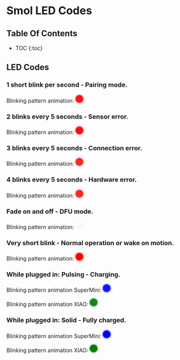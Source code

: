 <style>
    .led {
      width: 20px;
      height: 20px;
      border-radius: 50%;
      display: inline-block;
    }

    .red {
      background-color: red;
      box-shadow: 0 0 5px red;
    }

    .blue {
      background-color: blue;
      box-shadow: 0 0 5px blue;
    }

    .green {
      background-color: green;
      box-shadow: 0 0 5px green;
    }

    /* General Animation Setup */
    @keyframes short-blink {
      0%, 90%, 100% { opacity: 0; }
      5%, 10%       { opacity: 1; }
    }

    @keyframes long-blink {
      0%, 90%, 100% { opacity: 0; }
      5%, 25%       { opacity: 1; }
    }

    @keyframes two-blinks {
      0%, 20%       { opacity: 1; }
      10%, 30%      { opacity: 0; }
      40%, 100%     { opacity: 0; }
    }

    @keyframes three-blinks {
      0%, 10%       { opacity: 1; }
      5%, 15%       { opacity: 0; }
      20%, 30%      { opacity: 1; }
      25%, 35%      { opacity: 0; }
      40%, 50%      { opacity: 1; }
      45%, 100%     { opacity: 0; }
    }

    @keyframes four-blinks {
      0%, 10%       { opacity: 1; }
      5%, 15%       { opacity: 0; }
      20%, 30%      { opacity: 1; }
      25%, 35%      { opacity: 0; }
      40%, 50%      { opacity: 1; }
      45%, 55%      { opacity: 0; }
      60%, 70%      { opacity: 1; }
      65%, 100%     { opacity: 0; }
    }

    @keyframes fade-on-off {
      0%, 100% { opacity: 0; }
      50%      { opacity: 1; }
    }

    @keyframes very-short-blink {
      0%, 95%, 100% { opacity: 0; }
      1%, 2%        { opacity: 1; }
    }

    @keyframes pulsing {
      0%, 100% { box-shadow: 0 0 5px red; opacity: 0.6; }
      50%      { box-shadow: 0 0 20px red; opacity: 1; }
    }

    /* Pattern Classes */
    .pairing           { animation: short-blink 1s infinite; }
    .low-battery       { animation: long-blink 1s infinite; }
    .error-2-blinks    { animation: two-blinks 5s infinite; }
    .error-3-blinks    { animation: three-blinks 5s infinite; }
    .error-4-blinks    { animation: four-blinks 5s infinite; }
    .sensor-error      { animation: two-blinks 2s infinite; }
    .connection-error  { animation: three-blinks 3s infinite; }
    .hardware-error    { animation: four-blinks 4s infinite; }
    .dfu               { animation: fade-on-off 2s infinite; }
    .normal-operation  { animation: very-short-blink 1s infinite; }
    .charging          { animation: pulsing 2s infinite; }
    .fully-charged     { opacity: 1; }
</style>

# Smol LED Codes

## Table Of Contents

- TOC
  {:toc}

## LED Codes

###  1 short blink per second - Pairing mode.

Blinking pattern animation: <span class="led red pairing"></span>

### 2 blinks every 5 seconds - Sensor error.

Blinking pattern animation: <span class="led red error-2-blinks"></span> 

### 3 blinks every 5 seconds - Connection error.

Blinking pattern animation: <span class="led red error-3-blinks"></span> 

### 4 blinks every 5 seconds - Hardware error.

Blinking pattern animation: <span class="led red error-4-blinks"></span> 

### Fade on and off - DFU mode.

Blinking pattern animation: <span class="led red dfu"></span> 

### Very short blink - Normal operation or wake on motion.

Blinking pattern animation: <span class="led red normal-operation"></span> 

### While plugged in: Pulsing - Charging.

Blinking pattern animation SuperMini: <span class="led blue pairing"></span>

Blinking pattern animation XIAO: <span class="led green pairing"></span> 

### While plugged in: Solid - Fully charged.

Blinking pattern animation SuperMini: <span class="led blue fully-charged"></span> 

Blinking pattern animation XIAO: <span class="led green fully-charged"></span> 
